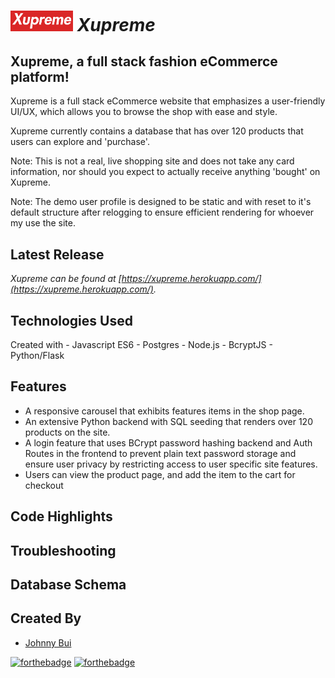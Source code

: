 # ***<img src='./src/assets/Xupreme-logo.png' width='100px'/> Xupreme***

## Xupreme, a full stack fashion eCommerce platform!

Xupreme is a full stack eCommerce website that emphasizes a user-friendly UI/UX, which allows you to browse the shop with ease and style.

Xupreme currently contains a database that has over 120 products that users can explore and 'purchase'.

Note: This is not a real, live shopping site and does not take any card information, nor should you expect to actually receive anything 'bought' on Xupreme.

Note: The demo user profile is designed to be static and with reset to it's default structure after relogging to ensure efficient rendering for whoever my use the site.

## Latest Release

*Xupreme can be found at [https://xupreme.herokuapp.com/](https://xupreme.herokuapp.com/).*

## Technologies Used
Created with 
    - Javascript ES6
    - Postgres 
    - Node.js
    - BcryptJS
    - Python/Flask


## Features
- A responsive carousel that exhibits features items in the shop page.
- An extensive Python backend with SQL seeding that renders over 120 products on the site.
- A login feature that uses BCrypt password hashing backend and Auth Routes in the frontend to prevent plain text password storage and ensure user privacy by restricting access to user specific site features.
- Users can view the product page, and add the item to the cart for checkout

## Code Highlights


## Troubleshooting


## Database Schema


## Created By 
- [Johnny Bui](https://github.com/JBui923)

[![forthebadge](https://forthebadge.com/images/badges/made-with-javascript.svg)](https://forthebadge.com)
[![forthebadge](https://forthebadge.com/images/badges/made-with-python.svg)](https://forthebadge.com)
